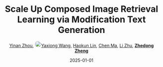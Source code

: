 ---
title: "Scale Up Composed Image Retrieval Learning via Modification Text Generation"
collection: publications
permalink: /publication/Scale-Up2025
date: 2025-01-01
doi: 10.1109/TMM.2025.3599088
oral: 
keywords: image retrieval learning, retrieval learning modification, retrieval learning, object re-identification, content-based retrieval, aigc
venue: 'IEEE Transactions on Multimedia (TMM)'
paperurl: 'https://zdzheng.xyz/files/TMM25-Scale.pdf'
author: '<a href="https://zdzheng.xyz/authors/Yinan-Zhou" class="author">Yinan Zhou</a>, <a href="https://zdzheng.xyz/authors/Yaxiong-Wang" class="author"> <img src= "https://zdzheng.xyz/coauthors/yaxiong-wang.jpeg" alt="yaxiong-wang" style="border-radius: 50%; height:20px; width:20px">Yaxiong Wang</a>, <a href="https://zdzheng.xyz/authors/Haokun-Lin" class="author">Haokun Lin</a>, <a href="https://zdzheng.xyz/authors/Chen-Ma" class="author">Chen Ma</a>, <a href="https://zdzheng.xyz/authors/Li-Zhu" class="author">Li Zhu</a>, <strong><a href="https://zdzheng.xyz/authors/Zhedong-Zheng" class="author">Zhedong Zheng</a></strong>'
sqlauthor: '{"@type": "Person","name": "Yinan Zhou"}, {"@type": "Person","name": "Yaxiong Wang"}, {"@type": "Person","name": "Haokun Lin"}, {"@type": "Person","name": "Chen Ma"}, {"@type": "Person","name": "Li Zhu"}, {"@type": "Person","name": "Zhedong Zheng"}'
citation: ' Yinan Zhou,  Yaxiong Wang,  Haokun Lin,  Chen Ma,  Li Zhu,  Zhedong Zheng, &quot;Scale Up Composed Image Retrieval Learning via Modification Text Generation.&quot; IEEE Transactions on Multimedia, 2025. DOI: 10.1109/TMM.2025.3599088'
pub_year: '2025'
bib: >
    @article{zhou2025,<br>author = "Zhou, Yinan and Wang, Yaxiong and Lin, Haokun and Ma, Chen and Zhu, Li and Zheng, Zhedong",<br>title = "Scale Up Composed Image Retrieval Learning via Modification Text Generation",<br>journal = "IEEE Transactions on Multimedia",<br>url = "https://zdzheng.xyz/files/TMM25-Scale.pdf",<br>doi = "10.1109/TMM.2025.3599088",<br>year = "2025"
    }

---